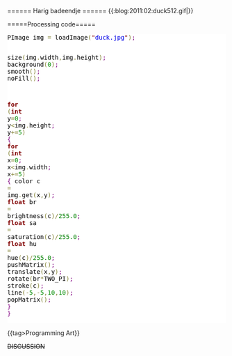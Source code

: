 ====== Harig badeendje ======
{{:blog:2011:02:duck512.gif|}}

=====Processing code=====
<html>
<pre style='color:#000000;background:#ffffff;'>PImage img <span style='color:#808030; '>=</span> loadImage<span style='color:#808030; '>(</span><span style='color:#800000; '>"</span><span style='color:#0000e6; '>duck.jpg</span><span style='color:#800000; '>"</span><span style='color:#808030; '>)</span><span style='color:#800080; '>;</span>

size<span style='color:#808030; '>(</span>img<span style='color:#808030; '>.</span>width<span style='color:#808030; '>,</span>img<span style='color:#808030; '>.</span>height<span style='color:#808030; '>)</span><span style='color:#800080; '>;</span>
background<span style='color:#808030; '>(</span><span style='color:#008c00; '>0</span><span style='color:#808030; '>)</span><span style='color:#800080; '>;</span>
smooth<span style='color:#808030; '>(</span><span style='color:#808030; '>)</span><span style='color:#800080; '>;</span>
noFill<span style='color:#808030; '>(</span><span style='color:#808030; '>)</span><span style='color:#800080; '>;</span>

<span style='color:#800000; font-weight:bold; '>for</span> <span style='color:#808030; '>(</span><span style='color:#800000; font-weight:bold; '>int</span> y<span style='color:#808030; '>=</span><span style='color:#008c00; '>0</span><span style='color:#800080; '>;</span> y<span style='color:#808030; '>&lt;</span>img<span style='color:#808030; '>.</span>height<span style='color:#800080; '>;</span> y<span style='color:#808030; '>+</span><span style='color:#808030; '>=</span><span style='color:#008c00; '>5</span><span style='color:#808030; '>)</span> <span style='color:#800080; '>{</span>
  <span style='color:#800000; font-weight:bold; '>for</span> <span style='color:#808030; '>(</span><span style='color:#800000; font-weight:bold; '>int</span> x<span style='color:#808030; '>=</span><span style='color:#008c00; '>0</span><span style='color:#800080; '>;</span> x<span style='color:#808030; '>&lt;</span>img<span style='color:#808030; '>.</span>width<span style='color:#800080; '>;</span> x<span style='color:#808030; '>+</span><span style='color:#808030; '>=</span><span style='color:#008c00; '>5</span><span style='color:#808030; '>)</span> <span style='color:#800080; '>{</span>
    color c <span style='color:#808030; '>=</span> img<span style='color:#808030; '>.</span>get<span style='color:#808030; '>(</span>x<span style='color:#808030; '>,</span>y<span style='color:#808030; '>)</span><span style='color:#800080; '>;</span>
    <span style='color:#800000; font-weight:bold; '>float</span> br <span style='color:#808030; '>=</span> brightness<span style='color:#808030; '>(</span>c<span style='color:#808030; '>)</span><span style='color:#808030; '>/</span><span style='color:#008000; '>255.0</span><span style='color:#800080; '>;</span>
    <span style='color:#800000; font-weight:bold; '>float</span> sa <span style='color:#808030; '>=</span> saturation<span style='color:#808030; '>(</span>c<span style='color:#808030; '>)</span><span style='color:#808030; '>/</span><span style='color:#008000; '>255.0</span><span style='color:#800080; '>;</span>
    <span style='color:#800000; font-weight:bold; '>float</span> hu <span style='color:#808030; '>=</span> hue<span style='color:#808030; '>(</span>c<span style='color:#808030; '>)</span><span style='color:#808030; '>/</span><span style='color:#008000; '>255.0</span><span style='color:#800080; '>;</span>
    pushMatrix<span style='color:#808030; '>(</span><span style='color:#808030; '>)</span><span style='color:#800080; '>;</span>
      translate<span style='color:#808030; '>(</span>x<span style='color:#808030; '>,</span>y<span style='color:#808030; '>)</span><span style='color:#800080; '>;</span>
      rotate<span style='color:#808030; '>(</span>br<span style='color:#808030; '>*</span>TWO_PI<span style='color:#808030; '>)</span><span style='color:#800080; '>;</span>
      stroke<span style='color:#808030; '>(</span>c<span style='color:#808030; '>)</span><span style='color:#800080; '>;</span>
      line<span style='color:#808030; '>(</span><span style='color:#808030; '>-</span><span style='color:#008c00; '>5</span><span style='color:#808030; '>,</span><span style='color:#808030; '>-</span><span style='color:#008c00; '>5</span><span style='color:#808030; '>,</span><span style='color:#008c00; '>10</span><span style='color:#808030; '>,</span><span style='color:#008c00; '>10</span><span style='color:#808030; '>)</span><span style='color:#800080; '>;</span>
    popMatrix<span style='color:#808030; '>(</span><span style='color:#808030; '>)</span><span style='color:#800080; '>;</span>
  <span style='color:#800080; '>}</span>
<span style='color:#800080; '>}</span>
</pre>
</html>

{{tag>Programming Art}}


~~DISCUSSION~~
